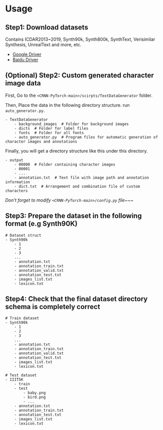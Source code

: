 # Usage

## Step1: Download datasets

Contains ICDAR2013~2019, Synth90k, Synth800k, SynthText, Verisimilar Synthesis, UnrealText and more, etc.

- [Google Driver](https://drive.google.com/drive/folders/1dxrLQ48UodaLavqFHMimiYkuqtfufyrI?usp=sharing)
- [Baidu Driver](https://pan.baidu.com/s/1v4urOutexChkzhLYiOD0QA?pwd=llot)

## (Optional) Step2: Custom generated character image data

First, Go to the `<CRNN-PyTorch-main>/scirpts/TextDataGenerator` folder.

Then, Place the data in the following directory structure. run `auto_generator.py`.

```text
- TextDataGenerator
    - background_images  # Folder for background images
    - dicts  # Folder for label files
    - fonts  # Folder for all fonts
    - auto_generator.py  # Program files for automatic generation of character images and annotations
```

Finally, you will get a directory structure like this under this directory.

```text
- output
    - 00000  # Folder containing character images
    - 00001
    - ...
    - annotation.txt  # Text file with image path and annotation information
    - dict.txt  # Arrangement and combination file of custom characters
```

*Don't forget to modify `<CRNN-PyTorch-main>/config.py` file~~~*

## Step3: Prepare the dataset in the following format (e.g Synth90K)

```text
# Dataset struct
- Synth90k
    - 1
    - 2
    - 3
    ...
    - annotation.txt
    - annotation_train.txt
    - annotation_valid.txt
    - annotation_test.txt
    - images_list.txt
    - lexicon.txt
```

## Step4: Check that the final dataset directory schema is completely correct

```text
# Train dataset
- Synth90k
    - 1
    - 2
    - 3
    ...
    - annotation.txt
    - annotation_train.txt
    - annotation_valid.txt
    - annotation_test.txt
    - images_list.txt
    - lexicon.txt

# Test dataset
- IIIT5K
    - train
    - test
        - baby.png
        - bird.png
        - ...
    - annotation.txt
    - annotation_train.txt
    - annotation_test.txt
    - images_list.txt
    - lexicon.txt
```
